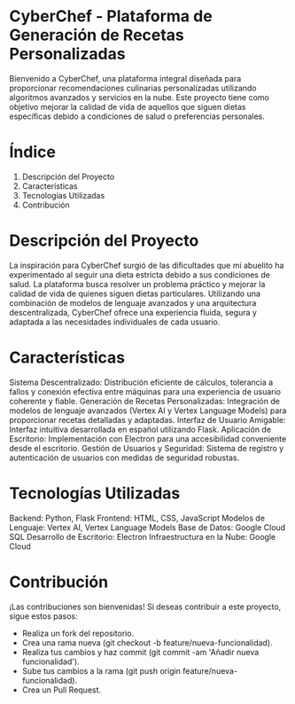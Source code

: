 # CyberChef - Plataforma de Generación de Recetas Personalizadas
Bienvenido a CyberChef, una plataforma integral diseñada para proporcionar recomendaciones culinarias personalizadas utilizando algoritmos avanzados y servicios en la nube. Este proyecto tiene como objetivo mejorar la calidad de vida de aquellos que siguen dietas específicas debido a condiciones de salud o preferencias personales.

# Índice
1. Descripción del Proyecto
2. Características
3. Tecnologías Utilizadas
4. Contribución

# Descripción del Proyecto
La inspiración para CyberChef surgió de las dificultades que mi abuelito ha experimentado al seguir una dieta estricta debido a sus condiciones de salud. La plataforma busca resolver un problema práctico y mejorar la calidad de vida de quienes siguen dietas particulares. Utilizando una combinación de modelos de lenguaje avanzados y una arquitectura descentralizada, CyberChef ofrece una experiencia fluida, segura y adaptada a las necesidades individuales de cada usuario.

# Características
Sistema Descentralizado: Distribución eficiente de cálculos, tolerancia a fallos y conexión efectiva entre máquinas para una experiencia de usuario coherente y fiable.
Generación de Recetas Personalizadas: Integración de modelos de lenguaje avanzados (Vertex AI y Vertex Language Models) para proporcionar recetas detalladas y adaptadas.
Interfaz de Usuario Amigable: Interfaz intuitiva desarrollada en español utilizando Flask.
Aplicación de Escritorio: Implementación con Electron para una accesibilidad conveniente desde el escritorio.
Gestión de Usuarios y Seguridad: Sistema de registro y autenticación de usuarios con medidas de seguridad robustas.

# Tecnologías Utilizadas
Backend: Python, Flask
Frontend: HTML, CSS, JavaScript
Modelos de Lenguaje: Vertex AI, Vertex Language Models
Base de Datos: Google Cloud SQL
Desarrollo de Escritorio: Electron
Infraestructura en la Nube: Google Cloud

# Contribución
¡Las contribuciones son bienvenidas! Si deseas contribuir a este proyecto, sigue estos pasos:
- Realiza un fork del repositorio.
- Crea una rama nueva (git checkout -b feature/nueva-funcionalidad).
- Realiza tus cambios y haz commit (git commit -am 'Añadir nueva funcionalidad').
- Sube tus cambios a la rama (git push origin feature/nueva-funcionalidad).
- Crea un Pull Request.


